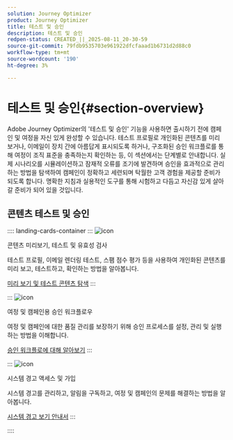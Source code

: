 ```yaml
---
solution: Journey Optimizer
product: Journey Optimizer
title: 테스트 및 승인
description: 테스트 및 승인
redpen-status: CREATED_||_2025-08-11_20-30-59
source-git-commit: 79fdb9535703e961922dfcfaaad1b6731d2d88c0
workflow-type: tm+mt
source-wordcount: '190'
ht-degree: 3%

---
```



# 테스트 및 승인{#section-overview}

Adobe Journey Optimizer의 &#39;테스트 및 승인&#39; 기능을 사용하면 출시하기 전에 캠페인 및 여정을 자신 있게 완성할 수 있습니다. 테스트 프로필로 개인화된 콘텐츠를 미리 보거나, 이메일이 장치 간에 아름답게 표시되도록 하거나, 구조화된 승인 워크플로를 통해 여정이 조직 표준을 충족하는지 확인하는 등, 이 섹션에서는 단계별로 안내합니다. 실제 시나리오를 시뮬레이션하고 잠재적 오류를 조기에 발견하며 승인을 효과적으로 관리하는 방법을 탐색하여 캠페인이 정확하고 세련되며 탁월한 고객 경험을 제공할 준비가 되도록 합니다. 명확한 지침과 실용적인 도구를 통해 시험하고 다듬고 자신감 있게 살아갈 준비가 되어 있을 것입니다.

## 콘텐츠 테스트 및 승인

:::: landing-cards-container
:::
![icon](https://cdn.experienceleague.adobe.com/icons/list-check.svg)

콘텐츠 미리보기, 테스트 및 유효성 검사

테스트 프로필, 이메일 렌더링 테스트, 스팸 점수 평가 등을 사용하여 개인화된 콘텐츠를 미리 보고, 테스트하고, 확인하는 방법을 알아봅니다.

[미리 보기 및 테스트 콘텐츠 탐색](preview-test-landing-page.md)
:::

:::
![icon](https://cdn.experienceleague.adobe.com/icons/gear.svg)

여정 및 캠페인용 승인 워크플로우

여정 및 캠페인에 대한 품질 관리를 보장하기 위해 승인 프로세스를 설정, 관리 및 실행하는 방법을 이해합니다.

[승인 워크플로에 대해 알아보기](approve-landing-page.md)
:::

:::
![icon](https://cdn.experienceleague.adobe.com/icons/bell.svg)

시스템 경고 액세스 및 가입

시스템 경고를 관리하고, 알림을 구독하고, 여정 및 캠페인의 문제를 해결하는 방법을 알아봅니다.

[시스템 경고 보기 안내서](../using/reports/alerts.md)
:::

::::
